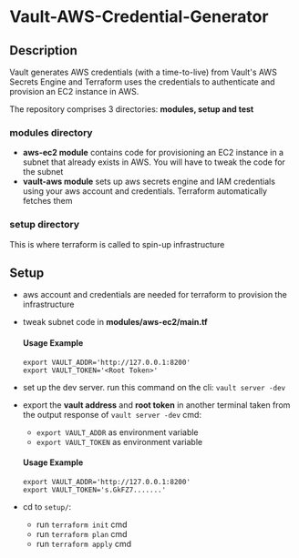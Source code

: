 # Vault-AWS-Credential-Generator

## Description
Vault generates AWS credentials (with a time-to-live) from Vault's AWS Secrets Engine and Terraform uses the credentials to authenticate and  provision an EC2 instance in AWS. 

The repository comprises 3 directories: **modules, setup and test**

### modules directory
- **aws-ec2 module** contains code for provisioning an EC2 instance in a subnet that already exists in AWS. You will have to tweak the code for the subnet
- **vault-aws module** sets up aws secrets engine and IAM credentials using your aws account and credentials. Terraform automatically fetches them

### setup directory
This is where terraform is called to spin-up infrastructure

## Setup
- aws account and credentials are needed for terraform to provision the infrastructure
- tweak subnet code in **modules/aws-ec2/main.tf**

  #### Usage Example
   ~~~
   export VAULT_ADDR='http://127.0.0.1:8200'
   export VAULT_TOKEN='<Root Token>'
   ~~~
   
- set up the dev server. run this command on the cli: `vault server -dev`
- export the **vault address** and **root token** in another terminal taken from the output response of `vault server -dev` cmd:
   - `export VAULT_ADDR` as environment variable
   - `export VAULT_TOKEN` as environment variable

   #### Usage Example
   ~~~
   export VAULT_ADDR='http://127.0.0.1:8200'
   export VAULT_TOKEN='s.GkFZ7.......'
   ~~~

- cd to `setup/`:
   - run `terraform init` cmd
   - run `terraform plan` cmd
   - run `terraform apply` cmd